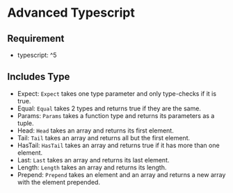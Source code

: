 # Advanced Typescript

## Requirement

- typescript: ^5

## Includes Type

- Expect: `Expect` takes one type parameter and only type-checks if it is true.
- Equal: `Equal` takes 2 types and returns true if they are the same.
- Params: `Params` takes a function type and returns its parameters as a tuple.
- Head: `Head` takes an array and returns its first element.
- Tail: `Tail` takes an array and returns all but the first element.
- HasTail: `HasTail` takes an array and returns true if it has more than one element.
- Last: `Last` takes an array and returns its last element.
- Length: `Length` takes an array and returns its length.
- Prepend: `Prepend` takes an element and an array and returns a new array with the element prepended.
